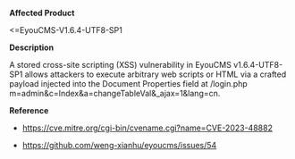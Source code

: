 **Affected Product**

<=EyouCMS-V1.6.4-UTF8-SP1

**Description**

A stored cross-site scripting (XSS) vulnerability in EyouCMS v1.6.4-UTF8-SP1 allows attackers to execute arbitrary web scripts or HTML via a crafted payload injected into the Document Properties field at /login.php m=admin&c=Index&a=changeTableVal&_ajax=1&lang=cn.

**Reference**

+ https://cve.mitre.org/cgi-bin/cvename.cgi?name=CVE-2023-48882

+ https://github.com/weng-xianhu/eyoucms/issues/54